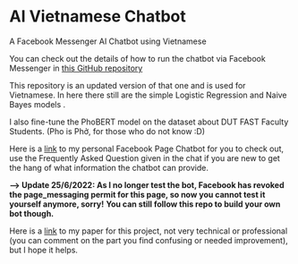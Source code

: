 # AI Vietnamese Chatbot
A Facebook Messenger AI Chatbot using Vietnamese

You can check out the details of how to run the chatbot via Facebook Messenger in [this GitHub repository](https://github.com/longsc2603/AI_messenger_chatbot)

This repository is an updated version of that one and is used for Vietnamese. In here there still are the simple Logistic Regression and Naive Bayes models .

I also fine-tune the PhoBERT model on the dataset about DUT FAST Faculty Students. (Pho is Phở, for those who do not know :D)

Here is a [link](https://www.facebook.com/hiiamsa) to my personal Facebook Page Chatbot for you to check out, use the Frequently Asked Question given in the chat if you are new to get the hang of what information the chatbot can provide.

**--> Update 25/6/2022: As I no longer test the bot, Facebook has revoked the page_messaging permit for this page, so now you cannot test it yourself anymore, sorry!**
**You can still follow this repo to build your own bot though.**

Here is a [link](https://docs.google.com/document/d/1MnGoHnUKZ_MZUQ2gI9Cfyjgw_nkHo54s/edit?usp=sharing&ouid=107983937974394450341&rtpof=true&sd=true) to my paper for this project, not very technical or professional (you can comment on the part you find confusing or needed improvement), but I hope it helps.

